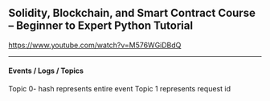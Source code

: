 ## Solidity, Blockchain, and Smart Contract Course – Beginner to Expert Python Tutorial

https://www.youtube.com/watch?v=M576WGiDBdQ

--------


#### Events / Logs / Topics

Topic 0- hash represents entire event
Topic 1 represents request id



